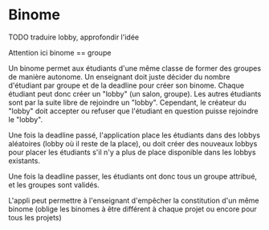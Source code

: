 #  Binome

TODO traduire lobby, approfondir l'idée

Attention ici binome == groupe

Un binome permet aux étudiants d'une même classe de former des groupes de manière autonome.
Un enseignant doit juste décider du nombre d'étudiant par groupe et de la deadline pour créer son binome.
Chaque étudiant peut donc créer un "lobby" (un salon, groupe). Les autres étudiants sont par la suite libre de rejoindre un "lobby". Cependant, le créateur du "lobby" doit accepter ou refuser que l'étudiant en question puisse rejoindre le "lobby".

Une fois la deadline passé, l'application place les étudiants dans des lobbys aléatoires (lobby où il reste de la place), ou doit créer des nouveaux lobbys pour placer les étudiants s'il n'y a plus de place disponible dans les lobbys existants.

Une fois la deadline passer, les étudiants ont donc tous un groupe attribué, et les groupes sont validés.

L'appli peut permettre à l'enseignant d'empêcher la constitution d'un même binome (oblige les binomes à être différent à chaque projet ou encore pour tous les projets)
